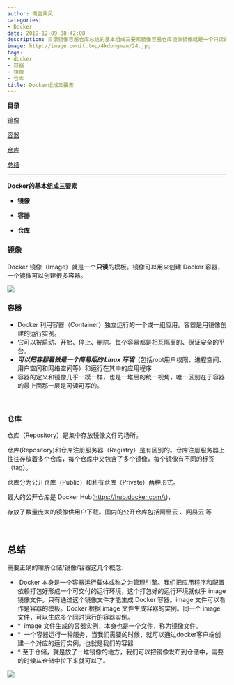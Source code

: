 ```yaml
---
author: 南宫乘风
categories:
- Docker
date: 2019-12-09 08:42:08
description: 目录镜像容器仓库总结的基本组成三要素镜像容器仓库镜像镜像就是一个只读的模板。镜像可以用来创建容器，一个镜像可以创建很多容器。容器利用容器独立运行的一个或一组应用。容器是用镜像创建的运行实例。它可以被启。。。。。。。
image: http://image.ownit.top/4kdongman/24.jpg
tags:
- docker
- 容器
- 镜像
- 仓库
title: Docker组成三要素
---
```


<!--more-->

**目录**

[镜像](#%E9%95%9C%E5%83%8F)

[容器](#%E5%AE%B9%E5%99%A8)

[仓库](#%E4%BB%93%E5%BA%93)

[总结](#%E6%80%BB%E7%BB%93)

---

**Docker的基本组成三要素**

- **镜像**

- **容器**

- **仓库**

### 镜像

Docker 镜像（Image）就是一个**只读**的模板。镜像可以用来创建 Docker 容器，一个镜像可以创建很多容器。

![](http://image.ownit.top/csdn/20191209083715214.png)

### **容器**

- Docker 利用容器（Container）独立运行的一个或一组应用。容器是用镜像创建的运行实例。
- 它可以被启动、开始、停止、删除。每个容器都是相互隔离的、保证安全的平台。
- **_可以把容器看做是一个简易版的 Linux 环境_**（包括root用户权限、进程空间、用户空间和网络空间等）和运行在其中的应用程序
- 容器的定义和镜像几乎一模一样，也是一堆层的统一视角，唯一区别在于容器的最上面那一层是可读可写的。

 

### **仓库**

仓库（Repository）是集中存放镜像文件的场所。

仓库\(Repository\)和仓库注册服务器（Registry）是有区别的。仓库注册服务器上往往存放着多个仓库，每个仓库中又包含了多个镜像，每个镜像有不同的标签（tag）。

仓库分为公开仓库（Public）和私有仓库（Private）两种形式。

最大的公开仓库是 Docker Hub\(https://hub.docker.com/\)，

存放了数量庞大的镜像供用户下载。国内的公开仓库包括阿里云 、网易云 等

 

## 总结

需要正确的理解仓储/镜像/容器这几个概念:

-  Docker 本身是一个容器运行载体或称之为管理引擎。我们把应用程序和配置依赖打包好形成一个可交付的运行环境，这个打包好的运行环境就似乎 image镜像文件。只有通过这个镜像文件才能生成 Docker 容器。image 文件可以看作是容器的模板。Docker 根据 image 文件生成容器的实例。同一个 image 文件，可以生成多个同时运行的容器实例。
- \*  image 文件生成的容器实例，本身也是一个文件，称为镜像文件。
- \*  一个容器运行一种服务，当我们需要的时候，就可以通过docker客户端创建一个对应的运行实例，也就是我们的容器
- \* 至于仓储，就是放了一堆镜像的地方，我们可以把镜像发布到仓储中，需要的时候从仓储中拉下来就可以了。

![](http://image.ownit.top/csdn/20191209084126705.png)